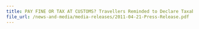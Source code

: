```yaml
---
title: PAY FINE OR TAX AT CUSTOMS? Travellers Reminded to Declare Taxable Goods upon Return from Holiday Weekend
file_url: /news-and-media/media-releases/2011-04-21-Press-Release.pdf
---
```

